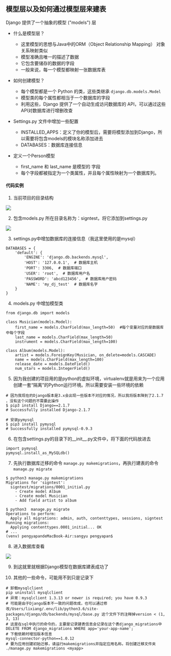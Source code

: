 ## 模型层以及如何通过模型层来建表

Django 提供了一个抽象的模型 ("models") 层

- 什么是模型层？
    -  这里模型的思想与Java中的ORM（Object Relationship Mapping） 对象关系映射类似
    - 模型准确且唯一的描述了数据
    - 它包含要储存的数据的字段
    - 一般来说，每一个模型都映射一张数据库表

- 如何创建模型？
    - 每个模型都是一个 Python 的类，这些类继承 `django.db.models.Model`
    - 模型类的每个属性都相当于一个数据库的字段
    - 利用这些，Django 提供了一个自动生成访问数据库的 API，可以通过这些API对数据库进行增删改查

- Settings.py 文件中增加一些配置
    - INSTALLED_APPS：定义了你的模型后，需要将模型添加到Django，所以需要将包含models的模块名称添加进去
    - DATABASES：数据库连接信息

-  定义一个Person模型
    -  first_name 和 last_name 是模型的 字段
    - 每个字段都被指定为一个类属性，并且每个属性映射为一个数据库列。

#### 代码实例

1. 当前项目的目录结构

![](https://upload-images.jianshu.io/upload_images/2765653-b5b74e030c8b5981.png?imageMogr2/auto-orient/strip%7CimageView2/2/w/1240)

2. 包含models.py 所在目录名称为：signtest，将它添加到settings.py

![](https://upload-images.jianshu.io/upload_images/2765653-91bb7ecb279f4fa0.png?imageMogr2/auto-orient/strip%7CimageView2/2/w/1240)

3. settings.py中增加数据库的连接信息（我这里使用的是mysql）

```
DATABASES = {
    'default': {
        'ENGINE': 'django.db.backends.mysql',
        'HOST': '127.0.0.1',  # 数据库主机
        'PORT': 3306,  # 数据库端口
        'USER': 'root',  # 数据库用户名
        'PASSWORD': 'abcd123456',  # 数据库用户密码
        'NAME': 'my_dj_test'  # 数据库名字
    }
}
```

4. models.py 中增加模型类

```
from django.db import models 

class Musician(models.Model):
    first_name = models.CharField(max_length=50)  #每个变量对应的是数据库中每个字段
    last_name = models.CharField(max_length=50)
    instrument = models.CharField(max_length=100)

class Album(models.Model):
    artist = models.ForeignKey(Musician, on_delete=models.CASCADE)
    name = models.CharField(max_length=100)
    release_date = models.DateField()
    num_stars = models.IntegerField()
```

5. 因为我创建的项目用的是python的虚拟环境，virtualenv就是用来为一个应用创建一套“隔离”的Python运行环境。所以需要安装一些环境的依赖

```
# 因为我现在的Django版本是3.x会出现一些版本不对应的情况，所以我将版本降到了2.1.7 ，没有这个问题的不需要此操作
$ pip3 install Django==2.1.7 
# Successfully installed Django-2.1.7
```

```
# 安装pymysql
$ pip3 install pymysql
# Successfully installed pymysql-0.9.3
```

6. 在包含settings.py的目录下的__init__.py文件中，将下面的代码放进去

```
import pymysql
pymysql.install_as_MySQLdb()
```

7. 先执行数据库迁移的命令 `manage.py makemigrations`，再执行建表的命令`manage.py migrate`

```
$ python3 manage.py makemigrations
Migrations for 'signtest':
  signtest/migrations/0001_initial.py
    - Create model Album
    - Create model Musician
    - Add field artist to album
```

```
$ python3  manage.py migrate
Operations to perform:
  Apply all migrations: admin, auth, contenttypes, sessions, signtest
Running migrations:
  Applying contenttypes.0001_initial... OK
# ...
(venv) pengyapandeMacBook-Air:sangyu pengyapan$ 
```

8. 进入数据库查看

![](https://upload-images.jianshu.io/upload_images/2765653-b7e8fa3f47883260.png?imageMogr2/auto-orient/strip%7CimageView2/2/w/1240)

9. 到这就里就根据Django模型在数据库建表成功了

10. 其他的一些命令，可能用不到只是记录下

```
# 卸载mysqlclient
pip uninstall mysqlclient
# 异常：mysqlclient 1.3.13 or newer is required; you have 0.9.3
# 可能是由于Django版本不一致的问题改成，也可以通过修改/Users/lixiang/.env/lib/python3.6/site-packages/django/db/backends/mysql/base.py 这个文件下的注释掉version < (1, 3, 13)
# 这是在sql中执行的命令的，主要是记录建表信息会记录在这个表django_migrations中
DELETE FROM django_migrations WHERE app='your-app-name';
# 下载依赖时增加版本信息
mysql-connector-python==1.0.12
# 要为应用创建初始迁移，请运行makemigrations并指定应用名称。将创建迁移文件夹
./manage.py makemigrations <myapp>
```




